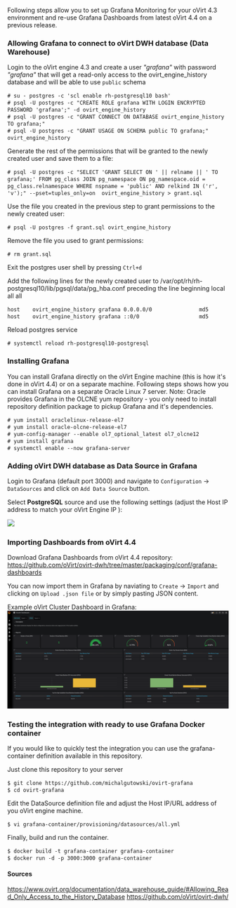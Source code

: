 Following steps allow you to set up Grafana Monitoring for your oVirt 4.3 environment and re-use Grafana Dashboards from latest oVirt 4.4 on a previous release.

### Allowing Grafana to connect to oVirt DWH database (Data Warehouse)
Login to the oVirt engine 4.3 and create a user *"grafana"* with password *"grafana"* that will get a read-only access to the ovirt_engine_history database and will be able to use `public` schema
```
# su - postgres -c 'scl enable rh-postgresql10 bash'
# psql -U postgres -c "CREATE ROLE grafana WITH LOGIN ENCRYPTED PASSWORD 'grafana';" -d ovirt_engine_history
# psql -U postgres -c "GRANT CONNECT ON DATABASE ovirt_engine_history TO grafana;"
# psql -U postgres -c "GRANT USAGE ON SCHEMA public TO grafana;" ovirt_engine_history
```
Generate the rest of the permissions that will be granted to the newly created user and save them to a file:
```
# psql -U postgres -c "SELECT 'GRANT SELECT ON ' || relname || ' TO grafana;' FROM pg_class JOIN pg_namespace ON pg_namespace.oid = pg_class.relnamespace WHERE nspname = 'public' AND relkind IN ('r', 'v');" --pset=tuples_only=on  ovirt_engine_history > grant.sql
```
Use the file you created in the previous step to grant permissions to the newly created user:
```
# psql -U postgres -f grant.sql ovirt_engine_history
```
Remove the file you used to grant permissions:
```
# rm grant.sql
```
Exit the postgres user shell by pressing `Ctrl+d`

Add the following lines for the newly created user to /var/opt/rh/rh-postgresql10/lib/pgsql/data/pg_hba.conf preceding the line beginning local all all
```
host    ovirt_engine_history grafana 0.0.0.0/0               md5
host    ovirt_engine_history grafana ::0/0                   md5
```

Reload postgres service
```
# systemctl reload rh-postgresql10-postgresql
```

### Installing Grafana
You can install Grafana directly on the oVirt Engine machine (this is how it's done in oVirt 4.4) or on a separate machine. 
Following steps shows how you can install Grafana on a separate Oracle Linux 7 server. 
Note: Oracle provides Grafana in the OLCNE yum repository - you only need to install repository definition package to pickup Grafana and it's dependencies. 
```
# yum install oraclelinux-release-el7
# yum install oracle-olcne-release-el7
# yum-config-manager --enable ol7_optional_latest ol7_olcne12
# yum install grafana
# systemctl enable --now grafana-server
```

### Adding oVirt DWH database as Data Source in Grafana
Login to Grafana (default port 3000) and navigate to `Configuration` -> `DataSources` and click on `Add Data Source` button.

Select **PostgreSQL** source and use the following settings (adjust the Host IP address to match your oVirt Engine IP ):

<img src="https://raw.github.com/michalgutowski/ovirt-grafana/main/images/ovirt-dwh-datasource.png" width="450"/>

### Importing Dashboards from oVirt 4.4
Download Grafana Dashboards from oVirt 4.4 repository: https://github.com/oVirt/ovirt-dwh/tree/master/packaging/conf/grafana-dashboards

You can now import them in Grafana by naviating to `Create` -> `Import` and clicking on `Upload .json file` or by simply pasting JSON content.

Example oVirt Cluster Dashboard in Grafana:
![Grafana oVirt DataSource](images/ovirt-cluster-dashboard.png)

### Testing the integration with ready to use Grafana Docker container
If you would like to quickly test the integration you can use the grafana-container definition available in this repository.

Just clone this repository to your server
```
$ git clone https://github.com/michalgutowski/ovirt-grafana
$ cd ovirt-grafana
```
Edit the DataSource definition file and adjust the Host IP/URL address of you oVirt engine machine. 
```
$ vi grafana-container/provisioning/datasources/all.yml
```
Finally, build and run the container.
```
$ docker build -t grafana-container grafana-container
$ docker run -d -p 3000:3000 grafana-container
```

#### Sources
https://www.ovirt.org/documentation/data_warehouse_guide/#Allowing_Read_Only_Access_to_the_History_Database
https://github.com/oVirt/ovirt-dwh/

